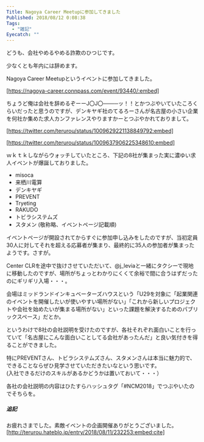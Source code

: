 ```yaml
---
Title: Nagoya Career Meetupに参加してきました
Published: 2018/08/12 0:08:38
Tags:
  - "雑記"
Eyecatch: ""
---
```

どうも、会社やめるやめる詐欺のひつじです。  

少なくとも年内には辞めます。  

Nagoya Career Meetupというイベントに参加してきました。  

[https://nagoya-career.connpass.com/event/93440/:embed]

<!-- more -->

ちょうど俺は会社を辞めるぞーーJ〇J〇────ッ！！とかつぶやいていたころくらいだったと思うのですが、デンキヤギ社のてるろーさんが名古屋の小さい企業を何社か集めた求人カンファレンスやりますかーとつぶやかれておりまして。  




[https://twitter.com/terurou/status/1009629221138849792:embed]


[https://twitter.com/terurou/status/1009637906225348610:embed]



ｗｋｔｋしながらウォッチしていたところ、下記の8社が集まった実に濃ゆい求人イベントが爆誕しておりました。  

* misoca
* 来栖川電算
* デンキヤギ
* PREVENT
* Tryeting
* RAKUDO
* トビラシステムズ
* スタメン
(敬称略、イベントページ記載順)  

イベントページが開設されてからすぐに参加申し込みをしたのですが、当初定員30人に対してそれを超える応募者が集まり、最終的に35人の参加者が集まったようです。さすが。  


Center CLRを途中で抜けさせていただいて、@j_leviaと一緒にタクシーで現地に移動したのですが、場所がちょっとわかりにくくて余裕で間に合うはずだったのにギリギリ入場・・・。  


会場はミッドランドインキュベーターズハウスという「U29を対象に「起業関連のイベントを開催したいが使いやすい場所がない」「これから新しいプロジェクトや会社を始めたいが集まる場所がない」といった課題を解決するためのパブリックスペース」だとか。  

というわけで8社の会社説明を受けたのですが、各社それぞれ面白いことを行っていて「名古屋にこんな面白いことしてる会社があったんだ」と良い気付きを得ることができました。  

特にPREVENTさん、トビラシステムズさん、スタメンさんは本当に魅力的で、できることならぜひ見学させていただきたいなという思いです。    
(入社できるだけのスキルがあるかどうかは置いておいて・・・）  

各社の会社説明の内容はひたすらハッシュタグ「#NCM2018」でつぶやいたのでそちらを。  

##### 追記  
お疲れさまでした。素敵イベントの企画開催ありがとうございました。  
[http://terurou.hateblo.jp/entry/2018/08/11/232253:embed:cite]


